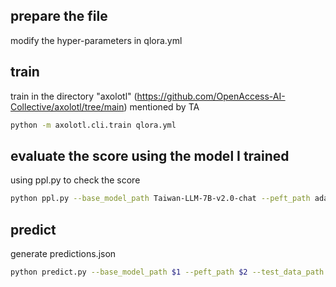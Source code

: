 ## prepare the file

modify the hyper-parameters in qlora.yml


## train
train in the directory "axolotl" (https://github.com/OpenAccess-AI-Collective/axolotl/tree/main) mentioned by TA
```bash
python -m axolotl.cli.train qlora.yml
```

## evaluate the score using the model I trained
using ppl.py to check the score

```bash
python ppl.py --base_model_path Taiwan-LLM-7B-v2.0-chat --peft_path adapter_checkpoint --test_data_path public_test.json
```

## predict
generate predictions.json

```bash
python predict.py --base_model_path $1 --peft_path $2 --test_data_path $3 --output_path $4
```